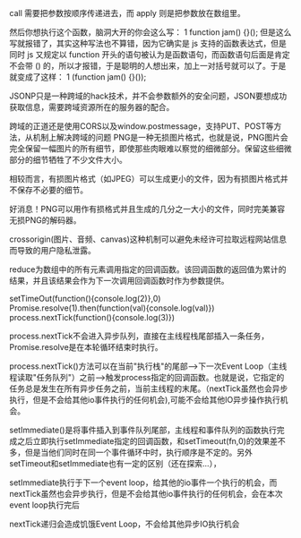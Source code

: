 call 需要把参数按顺序传递进去，而 apply 则是把参数放在数组里。

然后你想执行这个函数，脑洞大开的你会这么写：
1
function jam() {}();
但是这么写就报错了，其实这种写法也不算错，因为它确实是 js 支持的函数表达式，但是同时 js 又规定以 function 开头的语句被认为是函数语句，而函数语句后面是肯定不会带 () 的，所以才报错，于是聪明的人想出来，加上一对括号就可以了。于是就变成了这样：
1
(function jam() {}());  

JSONP只是一种跨域的hack技术，并不会参数额外的安全问题，JSON要想成功获取信息，需要跨域资源所在的服务器的配合。  

跨域的正道还是使用CORS以及window.postmessage，支持PUT、POST等方法，从机制上解决跨域的问题
PNG是一种无损图片格式，也就是说，PNG图片会完全保留一幅图片的所有细节，即使那些肉眼难以察觉的细微部分。保留这些细微部分的细节牺牲了不少文件大小。

相较而言，有损图片格式（如JPEG）可以生成更小的文件，因为有损图片格式并不保存不必要的细节。

好消息！PNG可以用作有损格式并且生成的几分之一大小的文件，同时完美兼容无损PNG的解码器。  

crossorigin(图片、音频、canvas)这种机制可以避免未经许可拉取远程网站信息而导致的用户隐私泄露。  

reduce为数组中的所有元素调用指定的回调函数。该回调函数的返回值为累计的结果，并且该结果会作为下一次调用回调函数时作为参数提供。  


setTimeOut(function(){console.log(2)},0)  
Promise.resolve(1).then(function(val){console.log(val)})    
process.nextTick(function(){console.log(3)})

process.nextTick不会进入异步队列，直接在主线程栈尾部插入一条任务，Promise.resolve是在本轮循环结束时执行。  

process.nextTick()方法可以在当前"执行栈"的尾部-->下一次Event Loop（主线程读取"任务队列"）之前-->触发process指定的回调函数。也就是说，它指定的任务总是发生在所有异步任务之前，当前主线程的末尾。（nextTick虽然也会异步执行，但是不会给其他io事件执行的任何机会),可能不会给其他IO异步操作执行机会。  


setImmediate()是将事件插入到事件队列尾部，主线程和事件队列的函数执行完成之后立即执行setImmediate指定的回调函数，和setTimeout(fn,0)的效果差不多，但是当他们同时在同一个事件循环中时，执行顺序是不定的。另外setTimeout和setImmediate也有一定的区别（还在探索...），     


setImmediate执行于下一个event loop，给其他的io事件一个执行的机会，而nextTick虽然也会异步执行，但是不会给其他io事件执行的任何机会，会在本次event loop执行完后  

nextTick递归会造成饥饿Event Loop，不会给其他异步IO执行机会  








